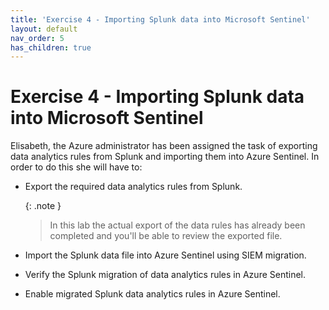 ```yaml
---
title: 'Exercise 4 - Importing Splunk data into Microsoft Sentinel'
layout: default
nav_order: 5
has_children: true
---
```


# Exercise 4 - Importing Splunk data into Microsoft Sentinel

Elisabeth, the Azure administrator has been assigned the task of exporting data analytics rules from Splunk and importing them into Azure Sentinel. In order to do this she will have to:

- Export the required data analytics rules from Splunk.

    {: .note }
    > In this lab the actual export of the data rules has already been completed and you'll be able to review the exported file.

- Import the Splunk data file into Azure Sentinel using SIEM migration.
- Verify the Splunk migration of data analytics rules in Azure Sentinel.
- Enable migrated Splunk data analytics rules in Azure Sentinel.
